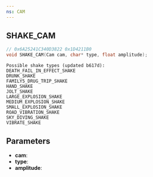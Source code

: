 ```yaml
---
ns: CAM
---
```

## SHAKE_CAM

```c
// 0x6A25241C340D3822 0x1D4211B0
void SHAKE_CAM(Cam cam, char* type, float amplitude);
```

```
Possible shake types (updated b617d):  
DEATH_FAIL_IN_EFFECT_SHAKE  
DRUNK_SHAKE  
FAMILY5_DRUG_TRIP_SHAKE  
HAND_SHAKE  
JOLT_SHAKE  
LARGE_EXPLOSION_SHAKE  
MEDIUM_EXPLOSION_SHAKE  
SMALL_EXPLOSION_SHAKE  
ROAD_VIBRATION_SHAKE  
SKY_DIVING_SHAKE  
VIBRATE_SHAKE  
```

## Parameters
* **cam**: 
* **type**: 
* **amplitude**: 

